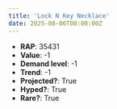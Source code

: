 ```yaml
---
title: 'Lock N Key Necklace'
date: 2025-08-06T00:00:00Z
---
```

- **RAP**: 35431
- **Value**: -1
- **Demand level**: -1
- **Trend**: -1
- **Projected?**: True
- **Hyped?**: True
- **Rare?**: True
